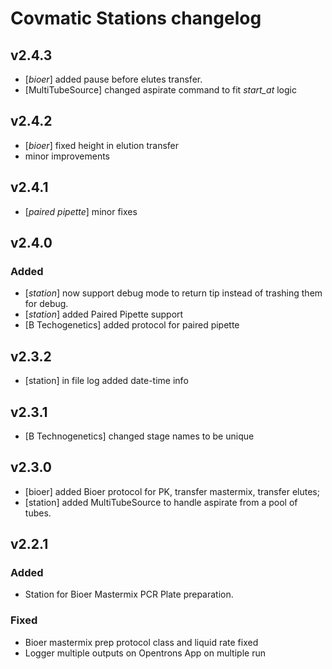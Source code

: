 Covmatic Stations changelog
===========================

## v2.4.3
- [*bioer*] added pause before elutes transfer.
- [MultiTubeSource] changed aspirate command to fit *start_at* logic

## v2.4.2
- [*bioer*] fixed height in elution transfer
- minor improvements

## v2.4.1
- [*paired pipette*] minor fixes

## v2.4.0
### Added
- [*station*] now support debug mode to return tip instead of trashing them for debug.
- [*station*] added Paired Pipette support
- [B Techogenetics] added protocol for paired pipette

## v2.3.2
- [station] in file log added date-time info

## v2.3.1
- [B Technogenetics] changed stage names to be unique

## v2.3.0
- [bioer] added Bioer protocol for PK, transfer mastermix, transfer elutes;
- [station] added MultiTubeSource to handle aspirate from a pool of tubes.

## v2.2.1
### Added
- Station for Bioer Mastermix PCR Plate preparation.

### Fixed
- Bioer mastermix prep protocol class and liquid rate fixed
- Logger multiple outputs on Opentrons App on multiple run